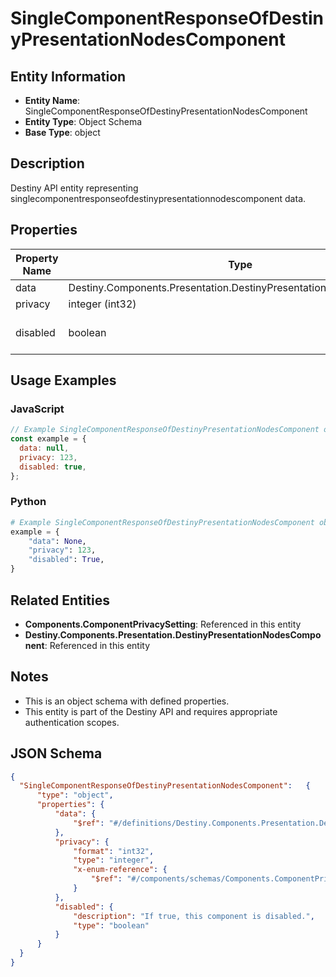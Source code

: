 # SingleComponentResponseOfDestinyPresentationNodesComponent

## Entity Information
- **Entity Name**: SingleComponentResponseOfDestinyPresentationNodesComponent
- **Entity Type**: Object Schema
- **Base Type**: object

## Description
Destiny API entity representing singlecomponentresponseofdestinypresentationnodescomponent data.

## Properties

| Property Name | Type | Description | Required |
|---------------|------|-------------|----------|
| data | Destiny.Components.Presentation.DestinyPresentationNodesComponent |  | No |
| privacy | integer (int32) |  | No |
| disabled | boolean | If true, this component is disabled. | No |

## Usage Examples

### JavaScript
```javascript
// Example SingleComponentResponseOfDestinyPresentationNodesComponent object
const example = {
  data: null,
  privacy: 123,
  disabled: true,
};
```

### Python
```python
# Example SingleComponentResponseOfDestinyPresentationNodesComponent object
example = {
    "data": None,
    "privacy": 123,
    "disabled": True,
}
```

## Related Entities
- **Components.ComponentPrivacySetting**: Referenced in this entity
- **Destiny.Components.Presentation.DestinyPresentationNodesComponent**: Referenced in this entity

## Notes
- This is an object schema with defined properties.
- This entity is part of the Destiny API and requires appropriate authentication scopes.

## JSON Schema
```json
{
  "SingleComponentResponseOfDestinyPresentationNodesComponent":   {
      "type": "object",
      "properties": {
          "data": {
              "$ref": "#/definitions/Destiny.Components.Presentation.DestinyPresentationNodesComponent"
          },
          "privacy": {
              "format": "int32",
              "type": "integer",
              "x-enum-reference": {
                  "$ref": "#/components/schemas/Components.ComponentPrivacySetting"
              }
          },
          "disabled": {
              "description": "If true, this component is disabled.",
              "type": "boolean"
          }
      }
  }
}
```

